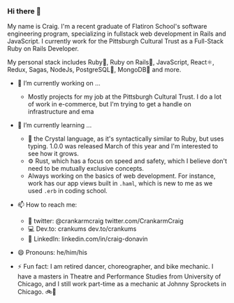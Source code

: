 ### Hi there 👋

My name is Craig. I'm a recent graduate of Flatiron School's software engineering program, specializing in fullstack web development in Rails and JavaScript. I currently work for the Pittsburgh Cultural Trust as a Full-Stack Ruby on Rails Developer.

My personal stack includes Ruby💎, Ruby on Rails🚆, JavaScript, React⚛, Redux, Sagas, NodeJs, PostgreSQL🐘, MongoDB🍃 and more.

- 🔭 I’m currently working on ...
  - Mostly projects for my job at the Pittsburgh Cultural Trust. I do a lot of work in e-commerce, but I'm trying to get a handle on infrastructure and ema

- 🌱 I’m currently learning ...
  - 💎 the Crystal language, as it's syntactically similar to Ruby, but uses typing. 1.0.0 was released March of this year and I'm interested to see how it grows.
  - ⚙ Rust, which has a focus on speed and safety, which I believe don't need to be mutually exclusive concepts.
  - Always working on the basics of web development. For instance, work has our app views built in `.haml`, which is new to me as we used `.erb` in coding school.
  
  
- 📫 How to reach me:
  - 🐤 twitter: @crankarmcraig twitter.com/CrankarmCraig
  - 💻 Dev.to: crankums dev.to/crankums
  - 💼 LinkedIn: linkedin.com/in/craig-donavin
  
- 😄 Pronouns: he/him/his

- ⚡ Fun fact: I am retired dancer, choreographer, and bike mechanic. I have a masters in Theatre and Performance Studies from University of Chicago, and I still work part-time as a mechanic at Johnny Sprockets in Chicago. 🚲🕺
